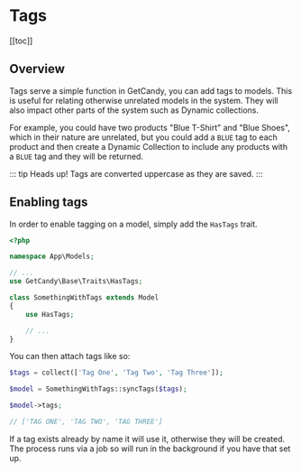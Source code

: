 # Tags

[[toc]]

## Overview

Tags serve a simple function in GetCandy, you can add tags to models. This is useful for relating otherwise unrelated models in the system. They will also impact other parts of the system such as Dynamic collections.

For example, you could have two products "Blue T-Shirt" and "Blue Shoes", which in their nature are unrelated, but you could add a `BLUE` tag to each product and then create a Dynamic Collection to include any products with a `BLUE` tag and they will be returned.

::: tip
Heads up! Tags are converted uppercase as they are saved.
:::

## Enabling tags

In order to enable tagging on a model, simply add the `HasTags` trait.

```php
<?php

namespace App\Models;

// ...
use GetCandy\Base\Traits\HasTags;

class SomethingWithTags extends Model
{
    use HasTags;

    // ...
}
```


You can then attach tags like so:

```php
$tags = collect(['Tag One', 'Tag Two', 'Tag Three']);

$model = SomethingWithTags::syncTags($tags);

$model->tags;

// ['TAG ONE', 'TAG TWO', 'TAG THREE']
```

If a tag exists already by name it will use it, otherwise they will be created. The process runs via a job so will run in the background if you have that set up.
